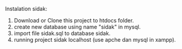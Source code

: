 Instalation sidak:
1. Download or Clone this project to htdocs folder.
2. create new database using name "sidak" in mysql.
3. import file sidak.sql to database sidak.
4. running project sidak localhost (use apche dan mysql in xampp).